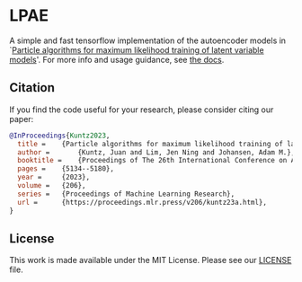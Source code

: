 # LPAE

A simple and fast tensorflow implementation of the autoencoder models in 
`[Particle algorithms for maximum likelihood training of latent 
variable models](https://proceedings.mlr.press/v206/kuntz23a.html)'. For more 
info and usage guidance, see 
[the docs](https://readthedocs.org/projects/lpae/).

## Citation
If you find the code useful for your research, please consider citing our 
paper:

```bib
@InProceedings{Kuntz2023,
  title = 	 {Particle algorithms for maximum likelihood training of latent variable models},
  author =       {Kuntz, Juan and Lim, Jen Ning and Johansen, Adam M.},
  booktitle = 	 {Proceedings of The 26th International Conference on Artificial Intelligence and Statistics},
  pages = 	 {5134--5180},
  year = 	 {2023},
  volume = 	 {206},
  series = 	 {Proceedings of Machine Learning Research},
  url = 	 {https://proceedings.mlr.press/v206/kuntz23a.html},
}
```

## License

This work is made available under the MIT License. Please see our 
[LICENSE](./LICENSE) file.